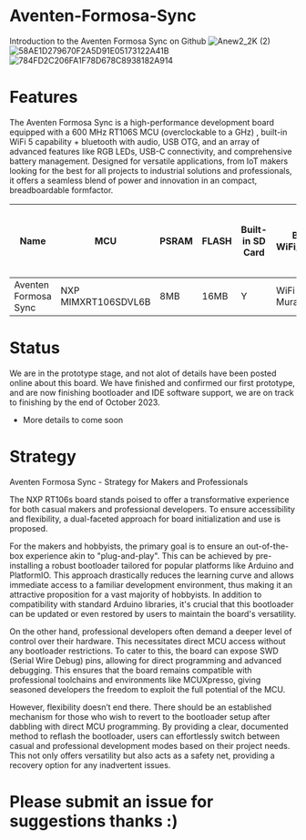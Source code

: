 # Aventen-Formosa-Sync
Introduction to the Aventen Formosa Sync on Github
![Anew2_2K (2)](https://github.com/avencan/Aventen-Formosa-Sync/assets/140997610/1c519d4e-4e21-4dd1-9aa2-11c8559b3667)
![58AE1D279670F2A5D91E05173122A41B](https://github.com/avencan/Aventen-Formosa-Sync/assets/140997610/314c3d87-0182-47c3-9b1b-d13a7578dba5)
![784FD2C206FA1F78D678C8938182A914](https://github.com/avencan/Aventen-Formosa-Sync/assets/140997610/73768421-0c3a-455f-9a52-2edafd22b21f)



# Features
The Aventen Formosa Sync is a high-performance development board equipped with a 600 MHz RT106S MCU (overclockable to a GHz) , built-in WiFi 5 capability + bluetooth with audio, USB OTG, and an array of advanced features like RGB LEDs, USB-C connectivity, and comprehensive battery management. Designed for versatile applications, from IoT makers looking for the best for all projects to industrial solutions and professionals, it offers a seamless blend of power and innovation in an compact, breadboardable formfactor.

| Name                       | MCU                  | PSRAM | FLASH | Built-in SD Card | Built-in WiFi/Bluetooth | Onboard LED | Header Pins | USB Connector | Ethernet       | Debugging | Aux LDO 1A | Chip Antenna + IPX w RF Switch | Battery Support (JST) + USB LiPo Charge |
|----------------------------|----------------------|-------|-------|------------------|-------------------------|-------------|-------------|---------------|----------------|----------|------------|--------------------------------|----------------------------------------|
| Aventen Formosa Sync       | NXP MIMXRT106SDVL6B  | 8MB   | 16MB  | Y                | WiFi 5 - Murata 1ZM      | RGB + LED   | 35          | USB-C         | 10/100 LAN872A | SWD      | Y          | Y               | Y                                      |

# Status
We are in the prototype stage, and not alot of details have been posted online about this board. We have finished and confirmed our first prototype, and are now finishing bootloader and IDE software support, we are on track to finishing by the end of October 2023.

- More details to come soon 

# Strategy 
Aventen Formosa Sync - Strategy for Makers and Professionals

The NXP RT106s board stands poised to offer a transformative experience for both casual makers and professional developers. To ensure accessibility and flexibility, a dual-faceted approach for board initialization and use is proposed.

For the makers and hobbyists, the primary goal is to ensure an out-of-the-box experience akin to "plug-and-play". This can be achieved by pre-installing a robust bootloader tailored for popular platforms like Arduino and PlatformIO. This approach drastically reduces the learning curve and allows immediate access to a familiar development environment, thus making it an attractive proposition for a vast majority of hobbyists. In addition to compatibility with standard Arduino libraries, it's crucial that this bootloader can be updated or even restored by users to maintain the board's versatility.

On the other hand, professional developers often demand a deeper level of control over their hardware. This necessitates direct MCU access without any bootloader restrictions. To cater to this, the board can expose SWD (Serial Wire Debug) pins, allowing for direct programming and advanced debugging. This ensures that the board remains compatible with professional toolchains and environments like MCUXpresso, giving seasoned developers the freedom to exploit the full potential of the MCU.

However, flexibility doesn’t end there. There should be an established mechanism for those who wish to revert to the bootloader setup after dabbling with direct MCU programming. By providing a clear, documented method to reflash the bootloader, users can effortlessly switch between casual and professional development modes based on their project needs. This not only offers versatility but also acts as a safety net, providing a recovery option for any inadvertent issues.

# Please submit an issue for suggestions thanks :)
